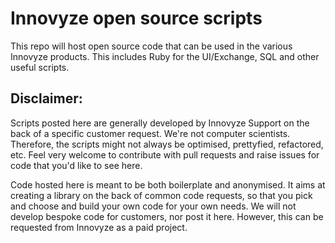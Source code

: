 # Innovyze open source scripts
This repo will host open source code that can be used in the various Innovyze products. This includes Ruby for the UI/Exchange, SQL and other useful scripts.

## Disclaimer:
Scripts posted here are generally developed by Innovyze Support on the back of a specific customer request. We're not computer scientists. Therefore, the scripts might not always be optimised, prettyfied, refactored, etc. Feel very welcome to contribute with pull requests and raise issues for code that you'd like to see here.

Code hosted here is meant to be both boilerplate and anonymised. It aims at creating a library on the back of common code requests, so that you pick and choose and build your own code for your own needs. We will not develop bespoke code for customers, nor post it here. However, this can be requested from Innovyze as a paid project.